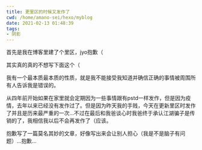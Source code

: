 ```yaml
---
title: 更里区的时候又发作了
cwd: /home/amano-sei/hexo/myblog
date: 2021-02-13 01:48:39
tags:
- 阴影
---
```


首先是我在博客里建了个里区，jyo抱歉（

其实真的真的不想写下面这个（

我有一个最本质最本质的性质，就是我不能接受我知道并确信正确的事情被周围所有人告诉我是错误的。

从四年前开始如果在家里就会定期因为一些事情跟有pstd一样发作，但是因为疫情，去年以来已经没有发作过了。但是因为昨天我的手贱，今天在更新里区时发作了并且是历来最严重的一次...不过在最后和我爸谈心时我爸终于承认江湖骗子是传销的了，我相信我以后不会再发作了（应该。

抱歉写了一篇莫名其妙的文章，好像写出来会让别人担心（我是不是脑子有问题）...抱歉...


